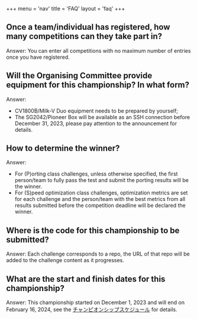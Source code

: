 +++
menu = 'nav'
title = 'FAQ'
layout = 'faq'
+++

## Once a team/individual has registered, how many competitions can they take part in?

Answer: You can enter all competitions with no maximum number of entries once you have registered.

## Will the Organising Committee provide equipment for this championship? In what form?

Answer:

- CV1800B/Milk-V Duo equipment needs to be prepared by yourself;
- The SG2042/Pioneer Box will be available as an SSH connection before December 31, 2023, please pay attention to the announcement for details.

## How to determine the winner?

Answer:

- For (P)orting class challenges, unless otherwise specified, the first person/team to fully pass the test and submit the porting results will be the winner.
- For (S)peed optimization class challenges, optimization metrics are set for each challenge and the person/team with the best metrics from all results submitted before the competition deadline will be declared the winner.

## Where is the code for this championship to be submitted?

Answer: Each challenge corresponds to a repo, the URL of that repo will be added to the challenge content as it progresses.

## What are the start and finish dates for this championship?

Answer: This championship started on December 1, 2023 and will end on February 16, 2024, see the [チャンピオンシップスケジュール](https://rvspoc.org/ja/00/#チャンピオンシップスケジュール) for details.
